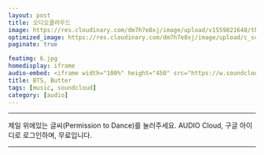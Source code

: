 ```yaml
---
layout: post
title: 오디오클라우드
image: https://res.cloudinary.com/dm7h7e8xj/image/upload/v1559821648/theme8_knvabs.jpg
optimized_image: https://res.cloudinary.com/dm7h7e8xj/image/upload/c_scale,w_380/v1559821648/theme8_knvabs.jpg
paginate: true

featimg: 6.jpg
homedisplay: iframe
audio-embed: <iframe width="100%" height="450" src="https://w.soundcloud.com/player/?url=https%3A//api.soundcloud.com/tracks/1116388588&amp;auto_play=false&amp;hide_related=false&amp;show_comments=true&amp;show_user=true&amp;show_reposts=false&amp;visual=true"></iframe>
title: BTS, Butter
tags: [music, soundcloud]
category: [audio]
---
```


---

제일 위에있는 글씨(Permission to Dance)를 눌러주세요.
AUDIO Cloud, 구글 아이디로 로그인하며, 무료입니다.

---



